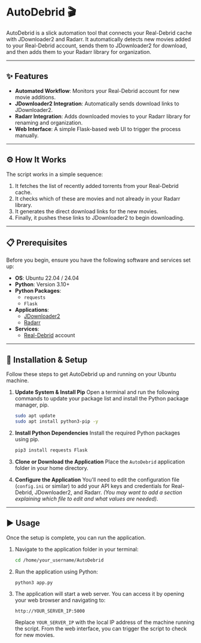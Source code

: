 # AutoDebrid 🎬

AutoDebrid is a slick automation tool that connects your Real-Debrid cache with JDownloader2 and Radarr. It automatically detects new movies added to your Real-Debrid account, sends them to JDownloader2 for download, and then adds them to your Radarr library for organization.

-----

## ✨ Features

  * **Automated Workflow**: Monitors your Real-Debrid account for new movie additions.
  * **JDownloader2 Integration**: Automatically sends download links to JDownloader2.
  * **Radarr Integration**: Adds downloaded movies to your Radarr library for renaming and organization.
  * **Web Interface**: A simple Flask-based web UI to trigger the process manually.

-----

## ⚙️ How It Works

The script works in a simple sequence:

1.  It fetches the list of recently added torrents from your Real-Debrid cache.
2.  It checks which of these are movies and not already in your Radarr library.
3.  It generates the direct download links for the new movies.
4.  Finally, it pushes these links to JDownloader2 to begin downloading.

-----

## 📋 Prerequisites

Before you begin, ensure you have the following software and services set up:

  * **OS**: Ubuntu 22.04 / 24.04
  * **Python**: Version 3.10+
  * **Python Packages**:
      * `requests`
      * `Flask`
  * **Applications**:
      * [JDownloader2](https://jdownloader.org/jdownloader2)
      * [Radarr](https://radarr.video/)
  * **Services**:
      * [Real-Debrid](http://real-debrid.com/) account

-----

## 🚀 Installation & Setup

Follow these steps to get AutoDebrid up and running on your Ubuntu machine.

1.  **Update System & Install Pip**
    Open a terminal and run the following commands to update your package list and install the Python package manager, pip.

    ```bash
    sudo apt update
    sudo apt install python3-pip -y
    ```

2.  **Install Python Dependencies**
    Install the required Python packages using pip.

    ```bash
    pip3 install requests Flask
    ```

3.  **Clone or Download the Application**
    Place the `AutoDebrid` application folder in your home directory.
    

5.  **Configure the Application**
    You'll need to edit the configuration file (`config.ini` or similar) to add your API keys and credentials for Real-Debrid, JDownloader2, and Radarr.
    *(You may want to add a section explaining which file to edit and what values are needed).*

-----

## ▶️ Usage

Once the setup is complete, you can run the application.

1.  Navigate to the application folder in your terminal:

    ```bash
    cd /home/your_username/AutoDebrid
    ```

2.  Run the application using Python:

    ```bash
    python3 app.py
    ```

3.  The application will start a web server. You can access it by opening your web browser and navigating to:

    `http://YOUR_SERVER_IP:5000`

    Replace `YOUR_SERVER_IP` with the local IP address of the machine running the script. From the web interface, you can trigger the script to check for new movies.
